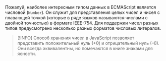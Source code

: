Пожалуй, наиболее интересным типом данных в ECMAScript является числовой (`Number`). Он служит для представления целых чисел и чисел с плавающей точкой (которые в ряде языков называются числами с двойной точностью) в формате IEEE-754. Для поддержки чисел разных типов предусмотрено несколько разных форматов числовых литералов.

> [!INFO]
> Способ хранения чисел в JavaScript позволяет представить положительный нуль (+0) и отрицательный нуль (–0). Они всегда эквивалентны, но помечаются в книге знаками для ясности.


